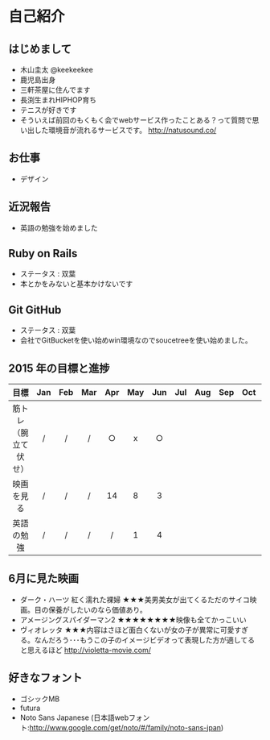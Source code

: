 # 自己紹介

## はじめまして

- 木山圭太 @keekeekee
- 鹿児島出身
- 三軒茶屋に住んでます
- 長渕生まれHIPHOP育ち
- テニスが好きです
- そういえば前回のもくもく会でwebサービス作ったことある？って質問で思い出した環境音が流れるサービスです。
http://natusound.co/



## お仕事

- デザイン


## 近況報告

- 英語の勉強を始めました


## Ruby on Rails

- ステータス : 双葉
- 本とかをみないと基本かけないです


## Git GitHub

- ステータス : 双葉
- 会社でGitBucketを使い始めwin環境なのでsoucetreeを使い始めました。


## 2015 年の目標と進捗
|      目標             | Jan | Feb | Mar | Apr | May | Jun | Jul | Aug | Sep | Oct | Nov | Dec |
|:--------------------:|:---:|:---:|:---:|:---:|:---:|:---:|:---:|:---:|:---:|:---:|:---:|:---:|
| 筋トレ（腕立て伏せ）    | / | / | / | ○ | x | ○ |   |   |   |   |   |   |
| 映画を見る | / | / | / | 14 | 8 | 3 |   |   |   |   |   |   |
| 英語の勉強 | / | / | / | / | 1 | 4 |   |   |   |   |   |   |


## 6月に見た映画

- ダーク・ハーツ 紅く濡れた裸婦 ★★★美男美女が出てくるただのサイコ映画。目の保養がしたいのなら価値あり。
- アメージングスパイダーマン2 ★★★★★★★★映像も全てかっこいい
- ヴィオレッタ ★★★内容はさほど面白くないが女の子が異常に可愛すぎる。なんだろう･･･もうこの子のイメージビデオって表現した方が適してると思えるほど http://violetta-movie.com/


## 好きなフォント

- ゴシックMB
- futura
- Noto Sans Japanese (日本語webフォント:http://www.google.com/get/noto/#/family/noto-sans-jpan)


